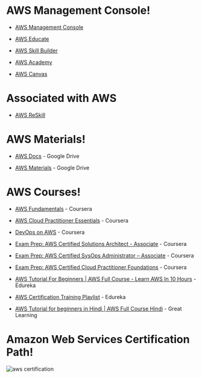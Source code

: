# AWS Management Console!

- [AWS Management Console](https://aws.amazon.com/console/)

- [AWS Educate](https://aws.amazon.com/education/awseducate/)

- [AWS Skill Builder](https://explore.skillbuilder.aws/learn)

- [AWS Academy](https://aws.amazon.com/training/awsacademy/)

- [AWS Canvas](https://awsacademy.instructure.com/login/canvas)


# Associated with AWS

- [AWS ReSkill](https://awsreskill.com/)


# AWS Materials!

- [AWS Docs](https://docs.aws.amazon.com/) - Google Drive

- [AWS Materials](https://drive.google.com/drive/folders/1Qn4Jy6foOzA2YM2VVLpgwaeVoe4E5Aan) - Google Drive


# AWS Courses!

- [AWS Fundamentals](https://www.coursera.org/specializations/aws-fundamentals) - Coursera

- [AWS Cloud Practitioner Essentials](https://www.coursera.org/learn/aws-cloud-practitioner-essentials) - Coursera

- [DevOps on AWS](https://www.coursera.org/specializations/aws-devops) - Coursera

- [Exam Prep: AWS Certified Solutions Architect - Associate](https://www.coursera.org/learn/aws-certified-solutions-architect-associate) - Coursera

- [Exam Prep: AWS Certified SysOps Administrator – Associate](https://www.coursera.org/learn/exam-prep-aws-sysops-administrator) - Coursera

- [Exam Prep: AWS Certified Cloud Practitioner Foundations](https://www.coursera.org/learn/cloud-practitioner-exam-prep) - Coursera

- [AWS Tutorial For Beginners | AWS Full Course - Learn AWS In 10 Hours](https://www.youtube.com/watch?v=k1RI5locZE4&t=3322s) - Edureka

- [AWS Certification Training Playlist](https://www.youtube.com/watch?v=k1RI5locZE4&list=PL9ooVrP1hQOFWxRJcGdCot7AgJu29SVV3) - Edureka

- [AWS Tutorial for beginners in Hindi | AWS Full Course Hindi](https://www.youtube.com/watch?v=dDN-t69sa3U&list=PLsAO7PraCa7SdNPna4cOeWr3_RIqN7AWj) - Great Learning

# Amazon Web Services Certification Path!

![aws certification](https://user-images.githubusercontent.com/75237577/190324245-73340a3d-2a6b-4cff-b364-ee7cc63446c7.png)




